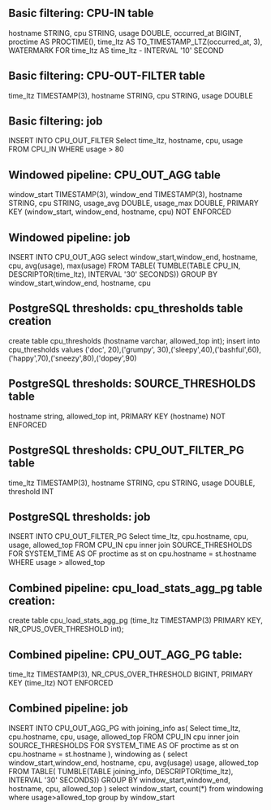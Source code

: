 ## Basic filtering: CPU-IN table
hostname STRING,
cpu STRING,
usage DOUBLE,
occurred_at BIGINT,
proctime AS PROCTIME(),
time_ltz AS TO_TIMESTAMP_LTZ(occurred_at, 3),
WATERMARK FOR time_ltz AS time_ltz - INTERVAL '10' SECOND

## Basic filtering: CPU-OUT-FILTER table
time_ltz TIMESTAMP(3),
hostname STRING,
cpu STRING,
usage DOUBLE

## Basic filtering: job
INSERT INTO CPU_OUT_FILTER Select time_ltz, hostname, cpu, usage FROM CPU_IN WHERE usage > 80

## Windowed pipeline: CPU_OUT_AGG table
window_start TIMESTAMP(3),
window_end TIMESTAMP(3),
hostname STRING,
cpu STRING,
usage_avg DOUBLE,
usage_max DOUBLE,
PRIMARY KEY (window_start, window_end, hostname, cpu) NOT ENFORCED

## Windowed pipeline: job
INSERT INTO CPU_OUT_AGG
select window_start,window_end, hostname, cpu, avg(usage), max(usage)
FROM TABLE( TUMBLE(TABLE CPU_IN, DESCRIPTOR(time_ltz), INTERVAL '30' SECONDS))
GROUP BY window_start,window_end, hostname, cpu

## PostgreSQL thresholds: cpu_thresholds table creation
create table cpu_thresholds (hostname varchar, allowed_top int);
insert into cpu_thresholds values ('doc', 20),('grumpy', 30),('sleepy',40),('bashful',60), ('happy',70),('sneezy',80),('dopey',90)

## PostgreSQL thresholds: SOURCE_THRESHOLDS table
hostname string,
allowed_top int,
PRIMARY KEY (hostname) NOT ENFORCED

## PostgreSQL thresholds: CPU_OUT_FILTER_PG table
time_ltz TIMESTAMP(3),
hostname STRING,
cpu STRING,
usage DOUBLE,
threshold INT

## PostgreSQL thresholds: job
INSERT INTO CPU_OUT_FILTER_PG Select time_ltz, cpu.hostname, cpu, usage, allowed_top FROM CPU_IN cpu inner join SOURCE_THRESHOLDS FOR SYSTEM_TIME AS OF proctime as st on cpu.hostname = st.hostname WHERE usage > allowed_top

## Combined pipeline: cpu_load_stats_agg_pg table creation:
create table cpu_load_stats_agg_pg (time_ltz TIMESTAMP(3) PRIMARY KEY, NR_CPUS_OVER_THRESHOLD int);

## Combined pipeline: CPU_OUT_AGG_PG table:
time_ltz TIMESTAMP(3),
NR_CPUS_OVER_THRESHOLD BIGINT,
PRIMARY KEY (time_ltz) NOT ENFORCED

## Combined pipeline: job
INSERT INTO CPU_OUT_AGG_PG with joining_info as(
Select time_ltz, cpu.hostname, cpu, usage, allowed_top FROM CPU_IN cpu inner join SOURCE_THRESHOLDS FOR SYSTEM_TIME AS OF proctime as st on cpu.hostname = st.hostname
),
windowing as (
select window_start,window_end, hostname, cpu, avg(usage) usage, allowed_top
FROM TABLE(
TUMBLE(TABLE joining_info, DESCRIPTOR(time_ltz), INTERVAL '30' SECONDS))
GROUP BY window_start,window_end, hostname, cpu, allowed_top
)
select window_start, count(*) from windowing
where usage>allowed_top
group by window_start
